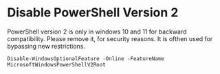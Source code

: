 # Disable PowerShell Version 2

PowerShell version 2 is only in windows 10 and 11 for backward compatibility.
Please remove it, for security reasons. It is ofthen used for bypassing new restrictions.

`Disable-WindowsOptionalFeature -Online -FeatureName MicrosoftWindowsPowerShellV2Root`
